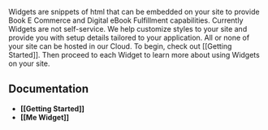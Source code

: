 Widgets are snippets of html that can be embedded on your site to provide Book E Commerce and Digital eBook Fulfillment capabilities.  Currently Widgets are not self-service.  We help customize styles to your site and provide you with setup details tailored to your application.  All or none of your site can be hosted in our Cloud.  To begin, check out [[Getting Started]].  Then proceed to each Widget to learn more about using Widgets on your site.

## Documentation
* **[[Getting Started]]**
* **[[Me Widget]]**
